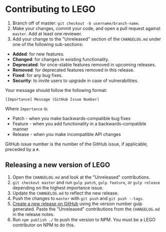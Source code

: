 # Contributing to LEGO

1. Branch off of master: `git checkout -b username/branch-name`.
2. Make your changes, commit your code, and open a pull request against `master`. Add at least one reviewer.
3. Add your change to the "Unreleased" section of the `CHANGELOG.md` under one of the following sub-sections:
  * **Added**: for new features.
  * **Changed**: for changes in existing functionality.
  * **Deprecated**: for once-stable features removed in upcoming releases.
  * **Removed**: for deprecated features removed in this release.
  * **Fixed**: for any bug fixes.
  * **Security**: to invite users to upgrade in case of vulnerabilities.

  Your message should follow the following format:

  ```
  [Importance] Message (GitHub Issue Number)
  ```

  Where `Importance` is:

  * Patch - when you make backwards-compatible bug fixes
  * Feature - when you add functionality in a backwards-compatible manner
  * Release - when you make incompatible API changes

  GitHub issue number is the number of the GitHub issue, if applicable, preceded
  by a `#`.

## Releasing a new version of LEGO

1. Open the `CHANGELOG.md` and look at the "Unreleased" contributions.
2. `git checkout master` and run `gulp patch`, `gulp feature`, or `gulp release` depending on the highest importance issue.
3. Update the `CHANGELOG.md` to reflect the new release.
4. Push the changes to `master` with `git push` and `git push --tags`.
5. [Create a new release on GitHub](https://github.com/optimizely/lego/releases/new) using the version number gulp generated. Paste the "Unreleased" contributions from the `CHANGELOG.md` in the release notes.
6. Run `npm publish ./` to push the version to NPM. You must be a LEGO contributor on NPM to do this.
